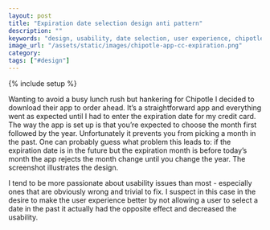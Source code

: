 ```yaml
---
layout: post
title: "Expiration date selection design anti pattern"
description: ""
keywords: "design, usability, date selection, user experience, chipotle app"
image_url: "/assets/static/images/chipotle-app-cc-expiration.png"
category:
tags: ["#design"]
---
```

{% include setup %}
<div class="right10">
<amp-img src="{{ IMG_PATH }}chipotle-app-cc-expiration.png" alt="Chipotle app credit card expiration" width="750" height="1334" layout="responsive"></amp-img>
</div>

Wanting to avoid a busy lunch rush but hankering for Chipotle I decided to download their app to order ahead. It’s a straightforward app and everything went as expected until I had to enter the expiration date for my credit card. The way the app is set up is that you’re expected to choose the month first followed by the year. Unfortunately it prevents you from picking a month in the past. One can probably guess what problem this leads to: if the expiration date is in the future but the expiration month is before today’s month the app rejects the month change until you change the year. The screenshot illustrates the design.

I tend to be more passionate about usability issues than most - especially ones that are obviously wrong and trivial to fix. I suspect in this case in the desire to make the user experience better by not allowing a user to select a date in the past it actually had the opposite effect and decreased the usability.
